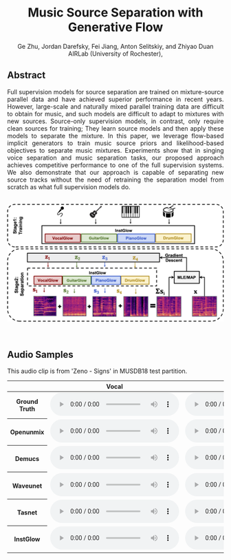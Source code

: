 # <center>Music Source Separation with Generative Flow</center>

<center>Ge Zhu, Jordan Darefsky, Fei Jiang, Anton Selitskiy, and Zhiyao Duan</center>
<center>AIRLab (University of Rochester), </center>


## Abstract

<div style="text-align: justify"> Full supervision models for source separation are trained on mixture-source parallel data and have achieved superior performance in recent years. However, large-scale and naturally mixed parallel training data are difficult to obtain for music, and such models are difficult to adapt to mixtures with new sources. Source-only supervision models, in contrast, only require clean sources for training; They learn source models and then apply these models to separate the mixture. In this paper, we leverage flow-based implicit generators to train music source priors and likelihood-based objectives to separate music mixtures. Experiments show that in singing voice separation and music separation tasks, our proposed approach achieves competitive performance to one of the full supervision systems. We also demonstrate that our approach is capable of separating new source tracks without the need of retraining the separation model from scratch as what full supervision models do. </div> 

<br>

![arch](images/diagram.png)

<br>

## Audio Samples

<div style="text-align: justify"> This audio clip is from 'Zeno - Signs' in MUSDB18 test partition. </div> 

<table align="center">
  <thead>
    <tr>
      <th> </th>
      <th style="width:50%">Vocal</th>
      <th style="width:50%">Bass</th>
      <th style="width:50%">Drums</th>
      <th style="width:50%">Other</th>
    </tr>
  </thead>
  <tbody>
    <tr>
      <th>Ground Truth</th>
      <td style="width:50%"><audio controls="" preload="auto">
            <source src="demo/GT/vocals_cut.wav"></audio></td>
      <td><audio controls="" preload="auto">
            <source src="demo/GT/bass_cut.wav"></audio></td>
      <td><audio controls="" preload="auto">
            <source src="demo/GT/drums_cut.wav"></audio></td>
      <td><audio controls="" preload="auto">
            <source src="demo/GT/other_cut.wav"></audio></td>
    </tr>
    <tr>
      <th>Openunmix</th>
      <td style="width:50%"><audio controls="" preload="auto">
            <source src="demo/openunmix/1_vocals_22k_cut.wav"></audio></td>
      <td><audio controls="" preload="auto">
            <source src="demo/openunmix/1_bass_22k_cut.wav"></audio></td>
      <td><audio controls="" preload="auto">
            <source src="demo/openunmix/1_drums_22k_cut.wav"></audio></td>
      <td><audio controls="" preload="auto">
            <source src="demo/openunmix/1_other_22k_cut.wav"></audio></td>
    </tr>
    <tr>
      <th>Demucs</th>
      <td style="width:50%"><audio controls="" preload="auto">
            <source src="demo/demucs/vocals_22k_cut.wav"></audio></td>
      <td><audio controls="" preload="auto">
            <source src="demo/demucs/bass_22k_cut.wav"></audio></td>
      <td><audio controls="" preload="auto">
            <source src="demo/demucs/drums_22k_cut.wav"></audio></td>
      <td><audio controls="" preload="auto">
            <source src="demo/demucs/other_22k_cut.wav"></audio></td>
    </tr>
    <tr>
      <th>Waveunet</th>
      <td style="width:50%"><audio controls="" preload="auto">
            <source src="demo/waveunet/mixture-1_vocals_22k_cut.wav"></audio></td>
      <td><audio controls="" preload="auto">
            <source src="demo/waveunet/mixture-1_bass_22k_cut.wav"></audio></td>
      <td><audio controls="" preload="auto">
            <source src="demo/waveunet/mixture-1_drums_22k_cut.wav"></audio></td>
      <td><audio controls="" preload="auto">
            <source src="demo/waveunet/mixture-1_other_22k_cut.wav"></audio></td>
    </tr>
    <tr>
      <th>Tasnet</th>
      <td style="width:50%"><audio controls="" preload="auto">
            <source src="demo/tasnet/vocals_22k_cut.wav"></audio></td>
      <td><audio controls="" preload="auto">
            <source src="demo/tasnet/bass_22k_cut.wav"></audio></td>
      <td><audio controls="" preload="auto">
            <source src="demo/tasnet/drums_22k_cut.wav"></audio></td>
      <td><audio controls="" preload="auto">
            <source src="demo/tasnet/other_22k_cut.wav"></audio></td>
    </tr>
    <tr>
      <th>InstGlow</th>
      <td style="width:50%"><audio controls="" preload="auto">
            <source src="demo/instGlow/vocals_cut.wav"></audio></td>
      <td><audio controls="" preload="auto">
            <source src="demo/instGlow/bass_cut.wav"></audio></td>
      <td><audio controls="" preload="auto">
            <source src="demo/instGlow/drums_cut.wav"></audio></td>
      <td><audio controls="" preload="auto">
            <source src="demo/instGlow/other_cut.wav"></audio></td>
    </tr>
  </tbody>
</table>
